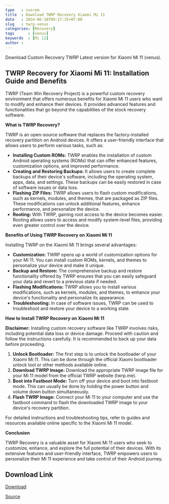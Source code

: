```yaml
---
type   : cusrom
title  : Download TWRP Recovery Xiaomi Mi 11
date   : 2024-06-18T09:17:35+07:00
slug   : twrp-venus
categories: [Recovery]
tags      : [venus]
keywords  : [Mi 11]
author : 
---
```


Download Custom Recovery TWRP Latest version for Xiaomi Mi 11 (venus).

## TWRP Recovery for Xiaomi Mi 11: Installation Guide and Benefits

TWRP (Team Win Recovery Project) is a powerful custom recovery environment that offers numerous benefits for Xiaomi Mi 11 users who want to modify and enhance their devices. It provides advanced features and functionalities that go beyond the capabilities of the stock recovery software.

**What is TWRP Recovery?**

TWRP is an open-source software that replaces the factory-installed recovery partition on Android devices. It offers a user-friendly interface that allows users to perform various tasks, such as:

* **Installing Custom ROMs:** TWRP enables the installation of custom Android operating systems (ROMs) that can offer enhanced features, customization options, and improved performance.
* **Creating and Restoring Backups:** It allows users to create complete backups of their device's software, including the operating system, apps, data, and settings. These backups can be easily restored in case of software issues or data loss.
* **Flashing ZIP Files:** TWRP allows users to flash custom modifications, such as kernels, modules, and themes, that are packaged as ZIP files. These modifications can unlock additional features, enhance performance, and personalize the device.
* **Rooting:** With TWRP, gaining root access to the device becomes easier. Rooting allows users to access and modify system-level files, providing even greater control over the device.

**Benefits of Using TWRP Recovery on Xiaomi Mi 11**

Installing TWRP on the Xiaomi Mi 11 brings several advantages:

* **Customization:** TWRP opens up a world of customization options for your Mi 11. You can install custom ROMs, kernels, and themes to personalize your device and make it unique.
* **Backup and Restore:** The comprehensive backup and restore functionality offered by TWRP ensures that you can easily safeguard your data and revert to a previous state if needed.
* **Flashing Modifications:** TWRP allows you to install various modifications, such as kernels, modules, and themes, to enhance your device's functionality and personalize its appearance.
* **Troubleshooting:** In case of software issues, TWRP can be used to troubleshoot and restore your device to a working state.

**How to Install TWRP Recovery on Xiaomi Mi 11**

**Disclaimer:** Installing custom recovery software like TWRP involves risks, including potential data loss or device damage. Proceed with caution and follow the instructions carefully. It is recommended to back up your data before proceeding.

1. **Unlock Bootloader:** The first step is to unlock the bootloader of your Xiaomi Mi 11. This can be done through the official Xiaomi bootloader unlock tool or other methods available online.
2. **Download TWRP Image:** Download the appropriate TWRP image file for your Mi 11 model from the official TWRP website (twrp.me).
3. **Boot into Fastboot Mode:** Turn off your device and boot into fastboot mode. This can usually be done by holding the power button and volume down button simultaneously.
4. **Flash TWRP Image:** Connect your Mi 11 to your computer and use the fastboot command to flash the downloaded TWRP image to your device's recovery partition.

For detailed instructions and troubleshooting tips, refer to guides and resources available online specific to the Xiaomi Mi 11 model.

**Conclusion**

TWRP Recovery is a valuable asset for Xiaomi Mi 11 users who seek to customize, enhance, and explore the full potential of their devices. With its extensive features and user-friendly interface, TWRP empowers users to personalize their Mi 11 experience and take control of their Android journey.

## Download Link
[Download](https://dl.twrp.me/venus)

[Source](https://twrp.me/xiaomi/xiaomimi11.html)


